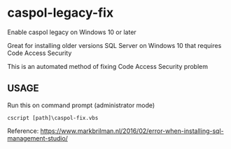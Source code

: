 # caspol-legacy-fix
Enable caspol legacy on Windows 10 or later

Great for installing older versions SQL Server on Windows 10 that requires Code Access Security

This is an automated method of fixing Code Access Security problem

## USAGE
Run this on command prompt (administrator mode)

``cscript [path]\caspol-fix.vbs``

Reference: https://www.markbrilman.nl/2016/02/error-when-installing-sql-management-studio/
